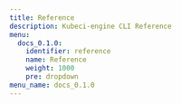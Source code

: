 ```yaml
---
title: Reference
description: Kubeci-engine CLI Reference
menu:
  docs_0.1.0:
    identifier: reference
    name: Reference
    weight: 1000
    pre: dropdown
menu_name: docs_0.1.0
---
```

